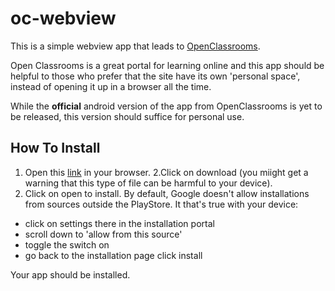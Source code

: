 # oc-webview
This is a simple webview app that leads to [OpenClassrooms](https://openclassrooms.com/).

Open Classrooms is a great portal for learning online and this app should be helpful to those who prefer that the site have its own 'personal space', instead of opening it up in a browser all the time.

While the **official** android version of the app from OpenClassrooms is yet to be released, this version should suffice for personal use. 


## How To Install
1. Open this [link](https://drive.google.com/open?id=1gSY1MTZMYxchHpsTxzWmc-xAFHsQRpDF) in your browser.
2.Click on download (you miight get a warning that this type of file can be harmful to your device).
3. Click on open to install. By default, Google doesn't allow installations from sources outside the PlayStore. It that's true with your device:
* click on settings there in the installation portal
* scroll down to 'allow from this source'
* toggle the switch on
* go back to the installation page click install

Your app should be installed. 
